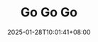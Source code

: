 ---
layout: single
title: "Go Go Go"
description: "introduce the past and present of information security"
date: 2025-01-28T10:01:41+08:00
image: "/posts/information-security/images/chapter1-cover.png"
---